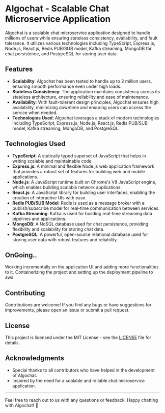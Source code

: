 # Algochat - Scalable Chat Microservice Application

Algochat is a scalable chat microservice application designed to handle millions of users while ensuring stateless consistency, availability, and fault tolerance. It utilizes various technologies including TypeScript, Express.js, Node.js, React.js, Redis PUB/SUB model, Kafka streaming, MongoDB for chat persistence, and PostgreSQL for storing user data.

## Features

- **Scalability**: Algochat has been tested to handle up to 2 million users, ensuring smooth performance even under high loads.
- **Stateless Consistency**: The application maintains consistency across its stateless architecture, ensuring reliability and ease of maintenance.
- **Availability**: With fault-tolerant design principles, Algochat ensures high availability, minimizing downtime and ensuring users can access the service when needed.
- **Technologies Used**: Algochat leverages a stack of modern technologies including TypeScript, Express.js, Node.js, React.js, Redis PUB/SUB model, Kafka streaming, MongoDB, and PostgreSQL.

## Technologies Used

- **TypeScript**: A statically typed superset of JavaScript that helps in writing scalable and maintainable code.
- **Express.js**: A minimal and flexible Node.js web application framework that provides a robust set of features for building web and mobile applications.
- **Node.js**: A JavaScript runtime built on Chrome's V8 JavaScript engine, which enables building scalable network applications.
- **React.js**: A JavaScript library for building user interfaces, enabling the creation of interactive UIs with ease.
- **Redis PUB/SUB Model**: Redis is used as a message broker with a publish/subscribe model for real-time communication between services.
- **Kafka Streaming**: Kafka is used for building real-time streaming data pipelines and applications.
- **MongoDB**: A NoSQL database used for chat persistence, providing flexibility and scalability for storing chat data.
- **PostgreSQL**: A powerful, open-source relational database used for storing user data with robust features and reliability.

## OnGoing..

Working incrementally on the application UI and adding more functionalities to it.
Containerizing the project and setting up the deployment pipeline to aws

## Contributing

Contributions are welcome! If you find any bugs or have suggestions for improvements, please open an issue or submit a pull request.

## License

This project is licensed under the MIT License - see the [LICENSE](LICENSE) file for details.

## Acknowledgments

- Special thanks to all contributors who have helped in the development of Algochat.
- Inspired by the need for a scalable and reliable chat microservice application.

---

Feel free to reach out to us with any questions or feedback. Happy chatting with Algochat! 🚀
